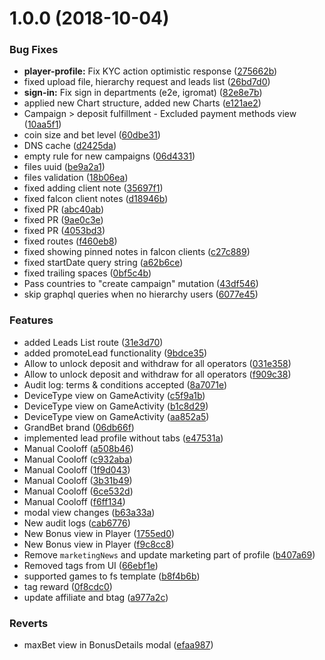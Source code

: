 <a name="1.0.0"></a>
# 1.0.0 (2018-10-04)


### Bug Fixes

* **player-profile:** Fix KYC action optimistic response ([275662b](https://bitbucket.org/nasio/casino_backoffice/commits/275662b))
* fixed upload file, hierarchy request and leads list ([26bd7d0](https://bitbucket.org/nasio/casino_backoffice/commits/26bd7d0))
* **sign-in:** Fix sign in departments (e2e, igromat) ([82e8e7b](https://bitbucket.org/nasio/casino_backoffice/commits/82e8e7b))
* applied new Chart structure, added new Charts ([e121ae2](https://bitbucket.org/nasio/casino_backoffice/commits/e121ae2))
* Campaign > deposit fulfillment - Excluded payment methods view ([10aa5f1](https://bitbucket.org/nasio/casino_backoffice/commits/10aa5f1))
* coin size and bet level ([60dbe31](https://bitbucket.org/nasio/casino_backoffice/commits/60dbe31))
* DNS cache ([d2425da](https://bitbucket.org/nasio/casino_backoffice/commits/d2425da))
* empty rule for new campaigns ([06d4331](https://bitbucket.org/nasio/casino_backoffice/commits/06d4331))
* files uuid ([be9a2a1](https://bitbucket.org/nasio/casino_backoffice/commits/be9a2a1))
* files validation ([18b06ea](https://bitbucket.org/nasio/casino_backoffice/commits/18b06ea))
* fixed adding client note ([35697f1](https://bitbucket.org/nasio/casino_backoffice/commits/35697f1))
* fixed falcon client notes ([d18946b](https://bitbucket.org/nasio/casino_backoffice/commits/d18946b))
* fixed PR ([abc40ab](https://bitbucket.org/nasio/casino_backoffice/commits/abc40ab))
* fixed PR ([9ae0c3e](https://bitbucket.org/nasio/casino_backoffice/commits/9ae0c3e))
* fixed PR ([4053bd3](https://bitbucket.org/nasio/casino_backoffice/commits/4053bd3))
* fixed routes ([f460eb8](https://bitbucket.org/nasio/casino_backoffice/commits/f460eb8))
* fixed showing pinned notes in falcon clients ([c27c889](https://bitbucket.org/nasio/casino_backoffice/commits/c27c889))
* fixed startDate query string ([a62b6ce](https://bitbucket.org/nasio/casino_backoffice/commits/a62b6ce))
* fixed trailing spaces ([0bf5c4b](https://bitbucket.org/nasio/casino_backoffice/commits/0bf5c4b))
* Pass countries to "create campaign" mutation ([43df546](https://bitbucket.org/nasio/casino_backoffice/commits/43df546))
* skip graphql queries when no hierarchy users ([6077e45](https://bitbucket.org/nasio/casino_backoffice/commits/6077e45))


### Features

* added Leads List route ([31e3d70](https://bitbucket.org/nasio/casino_backoffice/commits/31e3d70))
* added promoteLead functionality ([9bdce35](https://bitbucket.org/nasio/casino_backoffice/commits/9bdce35))
* Allow to unlock deposit and withdraw for all operators ([031e358](https://bitbucket.org/nasio/casino_backoffice/commits/031e358))
* Allow to unlock deposit and withdraw for all operators ([f909c38](https://bitbucket.org/nasio/casino_backoffice/commits/f909c38))
* Audit log: terms & conditions accepted ([8a7071e](https://bitbucket.org/nasio/casino_backoffice/commits/8a7071e))
* DeviceType view on GameActivity ([c5f9a1b](https://bitbucket.org/nasio/casino_backoffice/commits/c5f9a1b))
* DeviceType view on GameActivity ([b1c8d29](https://bitbucket.org/nasio/casino_backoffice/commits/b1c8d29))
* DeviceType view on GameActivity ([aa852a5](https://bitbucket.org/nasio/casino_backoffice/commits/aa852a5))
* GrandBet brand ([06db66f](https://bitbucket.org/nasio/casino_backoffice/commits/06db66f))
* implemented lead profile without tabs ([e47531a](https://bitbucket.org/nasio/casino_backoffice/commits/e47531a))
* Manual Cooloff ([a508b46](https://bitbucket.org/nasio/casino_backoffice/commits/a508b46))
* Manual Cooloff ([c932aba](https://bitbucket.org/nasio/casino_backoffice/commits/c932aba))
* Manual Cooloff ([1f9d043](https://bitbucket.org/nasio/casino_backoffice/commits/1f9d043))
* Manual Cooloff ([3b31b49](https://bitbucket.org/nasio/casino_backoffice/commits/3b31b49))
* Manual Cooloff ([6ce532d](https://bitbucket.org/nasio/casino_backoffice/commits/6ce532d))
* Manual Cooloff ([f6ff134](https://bitbucket.org/nasio/casino_backoffice/commits/f6ff134))
* modal view changes ([b63a33a](https://bitbucket.org/nasio/casino_backoffice/commits/b63a33a))
* New audit logs ([cab6776](https://bitbucket.org/nasio/casino_backoffice/commits/cab6776))
* New Bonus view in Player ([1755ed0](https://bitbucket.org/nasio/casino_backoffice/commits/1755ed0))
* New Bonus view in Player ([f9c8cc8](https://bitbucket.org/nasio/casino_backoffice/commits/f9c8cc8))
* Remove `marketingNews` and update marketing part of profile ([b407a69](https://bitbucket.org/nasio/casino_backoffice/commits/b407a69))
* Removed tags from UI ([66ebf1e](https://bitbucket.org/nasio/casino_backoffice/commits/66ebf1e))
* supported games to fs template ([b8f4b6b](https://bitbucket.org/nasio/casino_backoffice/commits/b8f4b6b))
* tag reward ([0f8cdc0](https://bitbucket.org/nasio/casino_backoffice/commits/0f8cdc0))
* update affiliate and btag ([a977a2c](https://bitbucket.org/nasio/casino_backoffice/commits/a977a2c))


### Reverts

* maxBet view in BonusDetails modal ([efaa987](https://bitbucket.org/nasio/casino_backoffice/commits/efaa987))



